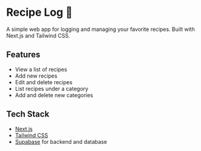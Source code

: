 # Recipe Log 🧁

A simple web app for logging and managing your favorite recipes. Built with Next.js and Tailwind CSS.

## Features

- View a list of recipes
- Add new recipes
- Edit and delete recipes
- List recipes under a category
- Add and delete new categories

## Tech Stack

- [Next.js](https://nextjs.org/)
- [Tailwind CSS](https://tailwindcss.com/)
- [Supabase](https://supabase.com/) for backend and database
